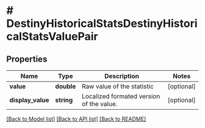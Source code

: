 # # DestinyHistoricalStatsDestinyHistoricalStatsValuePair

## Properties

Name | Type | Description | Notes
------------ | ------------- | ------------- | -------------
**value** | **double** | Raw value of the statistic | [optional]
**display_value** | **string** | Localized formated version of the value. | [optional]

[[Back to Model list]](../../README.md#models) [[Back to API list]](../../README.md#endpoints) [[Back to README]](../../README.md)
